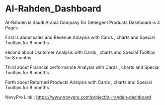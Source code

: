 # Al-Rahden_Dashboard
Al-Rahden is Saudi Arabia Company for Detergent Products
Dashboard is 4 Pages

First is about sales and Revenue Anlaysis with Cards , charts and Special Tooltips for 8 months

second about Csutomer Analysis with Cards , charts and Special Tooltips for 8 months

Third about Financial performance Analysis with Cards , charts and Special Tooltips for 8 months

Forth about Returned Products Analysis with Cards , charts and Special Tooltips for 8 months

NovyPro Link : https://www.novypro.com/project/al-rahden-dashboard
